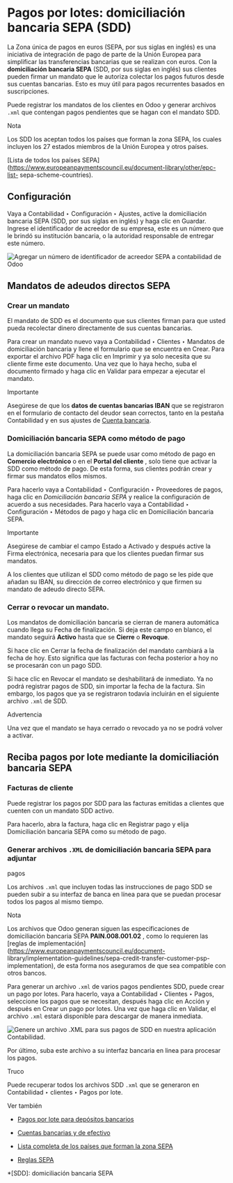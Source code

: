 # Pagos por lotes: domiciliación bancaria SEPA (SDD)

La Zona única de pagos en euros (SEPA, por sus siglas en inglés) es una
iniciativa de integración de pago de parte de la Unión Europea para
simplificar las transferencias bancarias que se realizan con euros. Con la
**domiciliación bancaria SEPA** (SDD, por sus siglas en inglés) sus clientes
pueden firmar un mandato que le autoriza colectar los pagos futuros desde sus
cuentas bancarias. Esto es muy útil para pagos recurrentes basados en
suscripciones.

Puede registrar los mandatos de los clientes en Odoo y generar archivos `.xml`
que contengan pagos pendientes que se hagan con el mandato SDD.

Nota

Los SDD los aceptan todos los países que forman la zona SEPA, los cuales
incluyen los 27 estados miembros de la Unión Europea y otros países.

[Lista de todos los países
SEPA](https://www.europeanpaymentscouncil.eu/document-library/other/epc-list-
sepa-scheme-countries).

## Configuración

Vaya a Contabilidad ‣ Configuración ‣ Ajustes, active la domiciliación
bancaria SEPA (SDD, por sus siglas en inglés) y haga clic en Guardar. Ingrese
el identificador de acreedor de su empresa, este es un número que le brindó su
institución bancaria, o la autoridad responsable de entregar este número.

![Agregar un número de identificador de acreedor SEPA a contabilidad de
Odoo](../../../../_images/creditor-identifier.png)

## Mandatos de adeudos directos SEPA

### Crear un mandato

El mandato de SDD es el documento que sus clientes firman para que usted pueda
recolectar dinero directamente de sus cuentas bancarias.

Para crear un mandato nuevo vaya a Contabilidad ‣ Clientes ‣ Mandatos de
domiciliación bancaria y llene el formulario que se encuentra en Crear. Para
exportar el archivo PDF haga clic en Imprimir y ya solo necesita que su
cliente firme este documento. Una vez que lo haya hecho, suba el documento
firmado y haga clic en Validar para empezar a ejecutar el mandato.

Importante

Asegúrese de que los **datos de cuentas bancarias IBAN** que se registraron en
el formulario de contacto del deudor sean correctos, tanto en la pestaña
Contabilidad y en sus ajustes de [Cuenta bancaria](../bank.html).

### Domiciliación bancaria SEPA como método de pago

La domiciliación bancaria SEPA se puede usar como método de pago en **Comercio
electrónico** o en el **Portal del cliente** , solo tiene que activar la SDD
como método de pago. De esta forma, sus clientes podrán crear y firmar sus
mandatos ellos mismos.

Para hacerlo vaya a Contabilidad ‣ Configuración ‣ Proveedores de pagos, haga
clic en _Domiciliación bancaria SEPA_ y realice la configuración de acuerdo a
sus necesidades. Para hacerlo vaya a Contabilidad ‣ Configuración ‣ Métodos de
pago y haga clic en Domiciliación bancaria SEPA.

Importante

Asegúrese de cambiar el campo Estado a Activado y después active la Firma
electrónica, necesaria para que los clientes puedan firmar sus mandatos.

A los clientes que utilizan el SDD como método de pago se les pide que añadan
su IBAN, su dirección de correo electrónico y que firmen su mandato de adeudo
directo SEPA.

### Cerrar o revocar un mandato.

Los mandatos de domiciliación bancaria se cierran de manera automática cuando
llega su Fecha de finalización. Si deja este campo en blanco, el mandato
seguirá **Activo** hasta que se **Cierre** o **Revoque**.

Si hace clic en Cerrar la fecha de finalización del mandato cambiará a la
fecha de hoy. Esto significa que las facturas con fecha posterior a hoy no se
procesarán con un pago SDD.

Si hace clic en Revocar el mandato se deshabilitará de inmediato. Ya no podrá
registrar pagos de SDD, sin importar la fecha de la factura. Sin embargo, los
pagos que ya se registraron todavía incluirán en el siguiente archivo `.xml`
de SDD.

Advertencia

Una vez que el mandato se haya cerrado o revocado ya no se podrá volver a
activar.

## Reciba pagos por lote mediante la domiciliación bancaria SEPA

### Facturas de cliente

Puede registrar los pagos por SDD para las facturas emitidas a clientes que
cuenten con un mandato SDD activo.

Para hacerlo, abra la factura, haga clic en Registrar pago y elija
Domiciliación bancaria SEPA como su método de pago.

### Generar archivos `.XML` de domiciliación bancaria SEPA para adjuntar
pagos

Los archivos `.xml` que incluyen todas las instrucciones de pago SDD se pueden
subir a su interfaz de banca en línea para que se puedan procesar todos los
pagos al mismo tiempo.

Nota

Los archivos que Odoo generan siguen las especificaciones de domiciliación
bancaria SEPA **PAIN.008.001.02** , como lo requieren las [reglas de
implementación](https://www.europeanpaymentscouncil.eu/document-
library/implementation-guidelines/sepa-credit-transfer-customer-psp-
implementation), de esta forma nos aseguramos de que sea compatible con otros
bancos.

Para generar un archivo `.xml` de varios pagos pendientes SDD, puede crear un
pago por lotes. Para hacerlo, vaya a Contabilidad ‣ Clientes ‣ Pagos,
seleccione los pagos que se necesitan, después haga clic en Acción y después
en Crear un pago por lotes. Una vez que haga clic en Validar, el archivo
`.xml` estará disponible para descargar de manera inmediata.

![Genere un archivo .XML para sus pagos de SDD en nuestra aplicación
Contabilidad.](../../../../_images/xml.png)

Por último, suba este archivo a su interfaz bancaria en linea para procesar
los pagos.

Truco

Puede recuperar todos los archivos SDD `.xml` que se generaron en Contabilidad
‣ clientes ‣ Pagos por lote.

Ver también

  * [Pagos por lote para depósitos bancarios](batch.html)

  * [Cuentas bancarias y de efectivo](../bank.html)

  * [Lista completa de los países que forman la zona SEPA](https://www.europeanpaymentscouncil.eu/document-library/other/epc-list-sepa-scheme-countries)

  * [Reglas SEPA](https://www.europeanpaymentscouncil.eu/document-library/implementation-guidelines/sepa-credit-transfer-inter-psp-implementation-guidelines)

  *[SDD]: domiciliación bancaria SEPA

